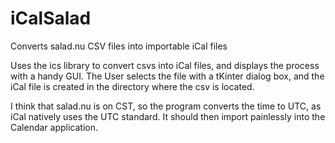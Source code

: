 # iCalSalad
Converts salad.nu CSV files into importable iCal files

Uses the ics library to convert csvs into iCal files, and displays the process with a handy GUI. The User selects the file with a tKinter dialog box, and the iCal file is created in the directory where the csv is located.

I think that salad.nu is on CST, so the program converts the time to UTC, as iCal natively uses the UTC standard. It should then import painlessly into the Calendar application.